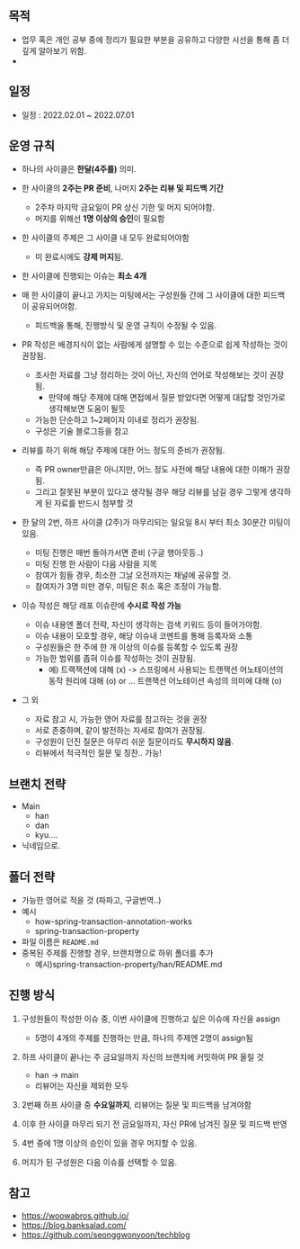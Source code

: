 ## 목적
- 업무 혹은 개인 공부 중에 정리가 필요한 부분을 공유하고 다양한 시선을 통해 좀 더 깊게 알아보기 위함. 
- 

## 일정
- 일정 : 2022.02.01 ~ 2022.07.01

## 운영 규칙
- 하나의 사이클은 **한달(4주를)** 의미.
- 한 사이클의 **2주는 PR 준비**, 나머지 **2주는 리뷰 및 피드백 기간**
    - 2주차 마지막 금요일이 PR 상신 기한 및 머지 되어야함.
    - 머지를 위해선 **1명 이상의 승인**이 필요함
- 한 사이클의 주제은 그 사이클 내 모두 완료되어야함
    - 미 완료시에도 **강제 머지**됨.
- 한 사이클에 진행되는 이슈는 **최소 4개**
- 매 한 사이클이 끝나고 가지는 미팅에서는 구성원들 간에 그 사이클에 대한 피드백이 공유되어야함.
    - 피드백을 통해, 진행방식 및 운영 규칙이 수정될 수 있음.

- PR 작성은 배경지식이 없는 사람에게 설명할 수 있는 수준으로 쉽게 작성하는 것이 권장됨.
    - 조사한 자료를 그냥 정리하는 것이 아닌, 자신의 언어로 작성해보는 것이 권장됨.
        - 만약에 해당 주제에 대해 면접에서 질문 받았다면 어떻게 대답할 것인가로 생각해보면 도움이 될듯
    - 가능한 단순하고 1~2페이지 이내로 정리가 권장됨.
    - 구성은 기술 블로그등을 참고
- 리뷰를 하기 위해 해당 주제에 대한 어느 정도의 준비가 권장됨.
    - 즉 PR owner만큼은 아니지만, 어느 정도 사전에 해당 내용에 대한 이해가 권장됨.
    - 그리고 잘못된 부분이 있다고 생각될 경우 해당 리뷰를 남길 경우 그렇게 생각하게 된 자료를 반드시 첨부할 것
- 한 달의 2번, 하프 사이클 (2주)가 마무리되는 일요일 8시 부터 최소 30분간 미팅이 있음.
    - 미팅 진행은 매번 돌아가서면 준비 (구글 행아웃등..)
    - 미팅 진행 한 사람이 다음 사람을 지목
    - 참여가 힘들 경우, 최소한 그날 오전까지는 채널에 공유할 것.
    - 참여자가 3명 미만 경우, 미팅은 취소 혹은 조정이 가능함.
- 이슈 작성은 해당 레포 이슈란에 **수시로 작성 가능**
    - 이슈 내용엔 폴더 전략, 자신이 생각하는 검색 키워드 등이 들어가야함.
    - 이슈 내용이 모호할 경우, 해당 이슈내 코멘트를 통해 등록자와 소통
    - 구성원들은 한 주에 한 개 이상의 이슈를 등록할 수 있도록 권장
    - 가능한 범위를 좁혀 이슈를 작성하는 것이 권장됨.
        - 예) 트랙잭션에 대해 (x) -> 스프링에서 사용되는 트랜잭션 어노테이션의 동작 원리에 대해 (o) or ... 트랜잭션 어노테이션 속성의 의미에 대해 (o)


- 그 외
    - 자료 참고 시, 가능한 영어 자료를 참고하는 것을 권장
    - 서로 존중하며, 같이 발전하는 자세로 참여가 권장됨.
    - 구성원이 던진 질문은 아무리 쉬운 질문이라도 **무시하지 않음**.
    - 리뷰에서 적극적인 질문 및 칭찬.. 가능!

## 브랜치 전략
- Main
    - han
    - dan
    - kyu....
- 닉네임으로.

## 폴더 전략
- 가능한 영어로 적을 것 (파파고, 구글번역..)
- 예시
    - how-spring-transaction-annotation-works
    - spring-transaction-property
- 파일 이름은 `README.md`
- 중복된 주제를 진행할 경우, 브랜치명으로 하위 폴더를 추가
    - 예시)spring-transaction-property/han/README.md


## 진행 방식 
1. 구성원들이 작성한 이슈 중, 이번 사이클에 진행하고 싶은 이슈에 자신을 assign
    - 5명이 4개의 주제를 진행하는 만큼, 하나의 주제엔 2명이 assign됨

2. 하프 사이클이 끝나는 주 금요일까지 자신의 브랜치에 커밋하여 PR 올릴 것
    - han -> main 
    - 리뷰어는 자신을 제외한 모두

3. 2번째 하프 사이클 중 **수요일까지**, 리뷰어는 질문 및 피드백을 남겨야함
4. 이후 한 사이클 마무리 되기 전 금요일까지, 자신 PR에 남겨진 질문 및 피드백 반영

5. 4번 중에 1명 이상의 승인이 있을 경우 머지할 수 있음.

6. 머지가 된 구성원은 다음 이슈를 선택할 수 있음.


## 참고
- https://woowabros.github.io/
- https://blog.banksalad.com/
- https://github.com/seonggwonyoon/techblog
